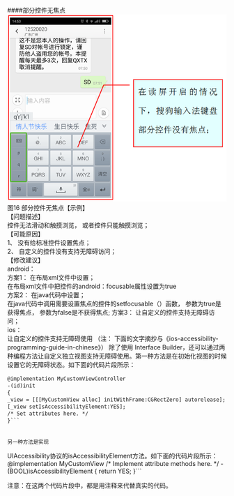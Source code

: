 ####部分控件无焦点
![](/16.png)<br/>
图16 部分控件无焦点【示例】<br/>
【问题描述】<br/>
控件无法滑动和触摸浏览， 或者控件只能触摸浏览；<br/>
【可能原因】<br/>
1、 没有给标准控件设置焦点；<br/>
2、 自定义的控件没有支持无障碍访问；<br/>
【修改建议】<br/>
android：<br/>
方案1： 在布局xml文件中设置；<br/>
在布局xml文件中把控件的android：focusable属性设置为true<br/>
方案2： 在java代码中设置；<br/>
在java代码中调用需要设置焦点的控件的setfocusable（）函数， 参数为true是获得焦点， 参数为false是不获得焦点;
方案3： 让自定义的控件支持无障碍访问；<br/>
ios：<br/>
让自定义的控件支持无障碍使用
（注： 下面的文字摘抄与《ios-accessibility-programming-guide-in-chinese》）
除了使用 Interface Builder，还可以通过两种编程方法让自定义独立视图支持无障碍使用。第一种方法是在初始化视图的时候
设置它的无障碍状态。如下面的代码片段所示：<br/>

```
@implementation MyCustomViewController
-(id)init
{
_view = [[[MyCustomView alloc] initWithFrame:CGRectZero] autorelease];
[_view setIsAccessibilityElement:YES];
/* Set attributes here. */
}```


另一种方法是实现
```
UIAccessibility协议的isAccessibilityElement方法。如下面的代码片段所示：<br/>
@implementation MyCustomView
/* Implement attribute methods here. */
-(BOOL)isAccessibilityElement
{
return YES;
}```

注意：在这两个代码片段中，都是用注释来代替真实的代码。<br/>
